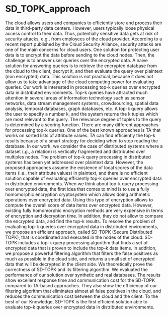 # SD_TOPK_approach

The cloud allows users and companies to efficiently store and process their data in third-party data centers. However, users typically loose physical access control to their data. Thus, potentially sensitive data gets at risk of security attacks, e.g., from employees of the cloud provider. According to a recent report published by the Cloud Security Alliance, security attacks are one of the main concerns for cloud users.
One solution for protecting user data is to encrypt the data before sending to the cloud nodes. Then, the challenge is to answer user queries over the encrypted data. A naive solution for answering queries is to retrieve the encrypted database from the cloud to the client, decrypt it, and then evaluate the query over plaintext (non encrypted) data. This solution is not practical, because it does not allow us to take advantage of the cloud computing power for evaluating queries.
Our work is interested in processing top-k queries over encrypted data in distributed environments. Top-k queries have attracted much attention in several areas of information technology such as sensor networks, data stream management systems, crowdsourcing, spatial data analysis, temporal databases, graph databases, etc. A top-k query allows the user to specify a number k, and the system returns the k tuples which are most relevant to the query. The relevance degree of tuples to the query is determined by a scoring function.
There are many different approaches for processing top-k queries. One of the best known approaches is TA that works on sorted lists of attribute values. TA can find efficiently the top-k results because of a smart strategy for deciding when to stop reading the database.
In our work, we consider the case of distributed systems where a dataset (.g., a relation) is vertically fragmented and distributed over multiples nodes. The problem of top-k query processing in distributed systems has been yet addressed over plaintext data. However, the proposed approaches assume the existence of local scores of the data items (i.e., their attribute values) in plaintext, and there is no efficient solution capable of evaluating efficiently top-k queries over encrypted data in distributed environments.
When we think about top-k query processing over encrypted data, the first idea that comes to mind is to use a fully homomorphic encryption cryptosystem which allows doing arithmetic operations over encrypted data. Using this type of encryption allows to compute the overall score of data items over encrypted data. However, existing fully homomorphic encryption methods are very expensive in terms of encryption and decryption time. In addition, they do not allow to compare the encrypted data, and find the top-k results.
To resolve the problem of evaluating top-k queries over encrypted data in distributed environments, we propose an efficient approach, called SD-TOPK (Secure Distributed TOPK), that is coordinated and executed in the nodes of the cloud. SD-TOPK includes a top-k query processing algorithm that finds a set of encrypted data that is proven to include the top-k data items. In addition, we propose a powerful filtering algorithm that filters the false positives as much as possible in the cloud side, and returns a small set of encrypted data that will be decrypted in the client side. We theoretically prove the correctness of SD-TOPK and its filtering algorithm. 
We evaluated the performance of our solution over synthetic and real databases. The results show excellent response time and communication cost for the SD-TOPK compared to TA-based approaches. They also show the efficiency of our filtering algorithm that eliminates almost all false positives in the cloud, and reduces the communication cost between the cloud and the client. To the best of our Knowledge, SD-TOPK is the first efficient solution able to evaluate top-k queries over encrypted data in distributed environments.

